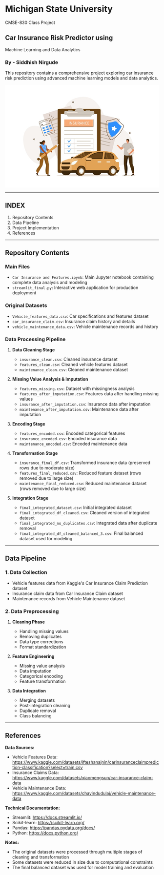 # Michigan State University  
CMSE-830 Class Project  

## Car Insurance Risk Predictor using  
Machine Learning and Data Analytics  

### By - Siddhish Nirgude  

This repository contains a comprehensive project exploring car insurance risk prediction using advanced machine learning models and data analytics.

![Car Insurance Image](https://github.com/SiddhishNirgude/Car-Insurance-Risk-Predictor/blob/main/images/Imageof-Auto-Insurance.jpg)

---------------------------------
INDEX
---------------------------------
1. Repository Contents
2. Data Pipeline
3. Project Implementation
4. References

---------------------------------
Repository Contents
---------------------------------
### Main Files
- `Car Insurance and Features.ipynb`: Main Jupyter notebook containing complete data analysis and modeling
- `streamlit_final.py`: Interactive web application for production deployment

### Original Datasets
- `Vehicle_features_data.csv`: Car specifications and features dataset
- `car_insurance_claim.csv`: Insurance claim history and details
- `vehicle_maintenance_data.csv`: Vehicle maintenance records and history

### Data Processing Pipeline

1. **Data Cleaning Stage**
   - `insurance_clean.csv`: Cleaned insurance dataset
   - `features_clean.csv`: Cleaned vehicle features dataset
   - `maintenance_clean.csv`: Cleaned maintenance dataset

2. **Missing Value Analysis & Imputation**
   - `features_missing.csv`: Dataset with missingness analysis
   - `features_after_imputation.csv`: Features data after handling missing values
   - `insurance_after_imputation.csv`: Insurance data after imputation
   - `maintenance_after_imputation.csv`: Maintenance data after imputation

3. **Encoding Stage**
   - `features_encoded.csv`: Encoded categorical features
   - `insurance_encoded.csv`: Encoded insurance data
   - `maintenance_encoded.csv`: Encoded maintenance data

4. **Transformation Stage**
   - `insurance_final_df.csv`: Transformed insurance data (preserved rows due to moderate size)
   - `features_final_reduced.csv`: Reduced feature dataset (rows removed due to large size)
   - `maintenance_final_reduced.csv`: Reduced maintenance dataset (rows removed due to large size)

5. **Integration Stage**
   - `final_integrated_dataset.csv`: Initial integrated dataset
   - `final_integrated_df_cleaned.csv`: Cleaned version of integrated dataset
   - `final_integrated_no_duplicates.csv`: Integrated data after duplicate removal
   - `final_integrated_df_cleaned_balanced_3.csv`: Final balanced dataset used for modeling

----------------------------------
Data Pipeline
----------------------------------

### 1. Data Collection
- Vehicle features data from Kaggle's Car Insurance Claim Prediction dataset
- Insurance claim data from Car Insurance Claim dataset
- Maintenance records from Vehicle Maintenance dataset

### 2. Data Preprocessing
1. **Cleaning Phase**
   - Handling missing values
   - Removing duplicates
   - Data type corrections
   - Format standardization

2. **Feature Engineering**
   - Missing value analysis
   - Data imputation
   - Categorical encoding
   - Feature transformation

3. **Data Integration**
   - Merging datasets
   - Post-integration cleaning
   - Duplicate removal
   - Class balancing

----------------------------------
References
----------------------------------

**Data Sources:**
- Vehicle Features Data: https://www.kaggle.com/datasets/ifteshanajnin/carinsuranceclaimprediction-classification?select=train.csv
- Insurance Claims Data: https://www.kaggle.com/datasets/xiaomengsun/car-insurance-claim-data
- Vehicle Maintenance Data: https://www.kaggle.com/datasets/chavindudulaj/vehicle-maintenance-data

**Technical Documentation:**
- Streamlit: https://docs.streamlit.io/
- Scikit-learn: https://scikit-learn.org/
- Pandas: https://pandas.pydata.org/docs/
- Python: https://docs.python.org/

**Notes:**
- The original datasets were processed through multiple stages of cleaning and transformation
- Some datasets were reduced in size due to computational constraints
- The final balanced dataset was used for model training and evaluation
